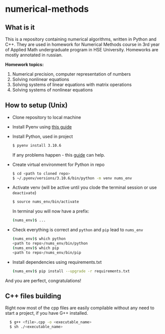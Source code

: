 # numerical-methods
## What is it
This is a repository containing numerical algorithms, written in Python and C++.
They are used in homework for Numerical Methods course in 3rd year of Applied Math undergraduate program in HSE University. Homeworks are mostly annotated in russian.

**Homework topics:**
1. Numerical precision, computer representation of numbers
2. Solving nonlinear equations
3. Solving systems of linear equations with matrix operations
4. Solving systems of nonlinear equations

## How to setup (Unix)
- Clone repository to local machine
- Install Pyenv using [this guide](https://github.com/pyenv/pyenv#installation)
- Install Python, used in project
  ```bash
  $ pyenv install 3.10.6
  ```
  If any problems happen - this [guide](https://github.com/pyenv/pyenv/wiki/Common-build-problems) can help.
- Create virtual environment for Python in repo
  ```bash
  $ cd <path to cloned repo>
  $ ~/.pyenv/versions/3.10.6/bin/python -m venv nums_env
  ```
- Activate venv (will be active until you clode the terminal session or use `deactivate`)
  ```bash
  $ source nums_env/bin/activate
  ```  
  In terminal you will now have a prefix:
  ```bash
  (nums_env)$ ...
  ```

- Check everything is correct and `python` and `pip` lead to `nums_env`
    ```bash
    (nums_env)$ which python
    <path to repo>/nums_env/bin/python
    (nums_env)$ which pip
    <path to repo>/nums_env/bin/pip
    ```
- Install dependencies using requirements.txt
  ```bash
  (nums_env)$ pip install --upgrade -r requirements.txt
  ```
And you are perfect, congratulations!

## C++ files building

Right now most of the cpp files are easily compilable without any need to start a project, if you have G++ installed.
```bash
  $ g++ <file>.cpp -o <executable_name>
  $ sh ./<executable_name>
  ```
